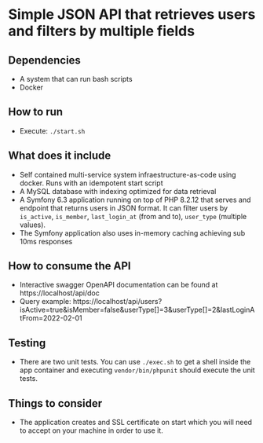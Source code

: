 # Simple JSON API that retrieves users and filters by multiple fields

## Dependencies
- A system that can run bash scripts
- Docker

## How to run
- Execute: `./start.sh`

## What does it include
- Self contained multi-service system infraestructure-as-code using docker. Runs with an idempotent start script
- A MySQL database with indexing optimized for data retrieval
- A Symfony 6.3 application running on top of PHP 8.2.12 that serves and endpoint that returns users in JSON format.
It can filter users by  `is_active`, `is_member`, `last_login_at` (from and to), `user_type` (multiple values).
- The Symfony application also uses in-memory caching achieving sub 10ms responses

## How to consume the API
- Interactive swagger OpenAPI documentation can be found at https://localhost/api/doc
- Query example: https://localhost/api/users?isActive=true&isMember=false&userType[]=3&userType[]=2&lastLoginAtFrom=2022-02-01

## Testing
- There are two unit tests. You can use `./exec.sh` to get a shell inside the app container and executing `vendor/bin/phpunit` should execute the unit tests.

## Things to consider
- The application creates and SSL certificate on start which you will need to accept on your machine in order to use it.
